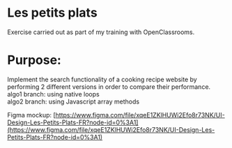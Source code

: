 # Les petits plats

Exercise carried out as part of my training with OpenClassrooms.

# Purpose:

Implement the search functionality of a cooking recipe website by performing 2 different versions in order to compare their performance.   
algo1 branch: using native loops   
algo2 branch: using Javascript array methods   

Figma mockup: [https://www.figma.com/file/xqeE1ZKlHUWi2Efo8r73NK/UI-Design-Les-Petits-Plats-FR?node-id=0%3A1](https://www.figma.com/file/xqeE1ZKlHUWi2Efo8r73NK/UI-Design-Les-Petits-Plats-FR?node-id=0%3A1) 
